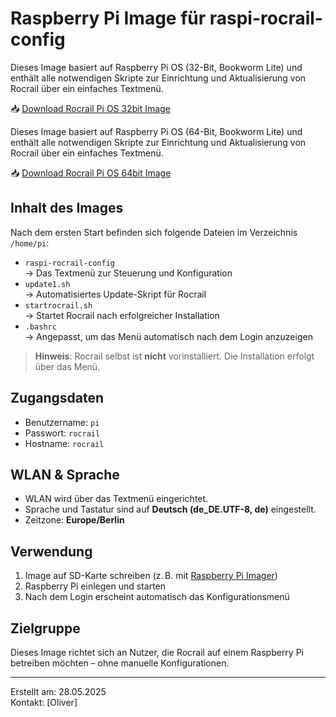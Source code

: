 # Raspberry Pi Image für raspi-rocrail-config

Dieses Image basiert auf Raspberry Pi OS (32-Bit, Bookworm Lite) und enthält alle notwendigen Skripte zur Einrichtung und Aktualisierung von Rocrail über ein einfaches Textmenü.

📥 [Download Rocrail Pi OS 32bit Image](https://drive.google.com/file/d/1v4Kdt1MVmeLqbsVOGWDm8Q9QSYh6_NEY/view?usp=sharing)

Dieses Image basiert auf Raspberry Pi OS (64-Bit, Bookworm Lite) und enthält alle notwendigen Skripte zur Einrichtung und Aktualisierung von Rocrail über ein einfaches Textmenü.

📥 [Download Rocrail Pi OS 64bit Image](https://drive.google.com/file/d/1v4Kdt1MVmeLqbsVOGWDm8Q9QSYh6_NEY/view?usp=sharing)

## Inhalt des Images

Nach dem ersten Start befinden sich folgende Dateien im Verzeichnis `/home/pi`:

- `raspi-rocrail-config`  
  → Das Textmenü zur Steuerung und Konfiguration  
- `update1.sh`  
  → Automatisiertes Update-Skript für Rocrail  
- `startrocrail.sh`  
  → Startet Rocrail nach erfolgreicher Installation  
- `.bashrc`  
  → Angepasst, um das Menü automatisch nach dem Login anzuzeigen

> **Hinweis**: Rocrail selbst ist **nicht** vorinstalliert. Die Installation erfolgt über das Menü.

## Zugangsdaten

- Benutzername: `pi`  
- Passwort: `rocrail`
- Hostname: `rocrail`


## WLAN & Sprache

- WLAN wird über das Textmenü eingerichtet.
- Sprache und Tastatur sind auf **Deutsch (de_DE.UTF-8, de)** eingestellt.
- Zeitzone: **Europe/Berlin**

## Verwendung

1. Image auf SD-Karte schreiben (z. B. mit [Raspberry Pi Imager](https://www.raspberrypi.com/software/))
2. Raspberry Pi einlegen und starten
3. Nach dem Login erscheint automatisch das Konfigurationsmenü

## Zielgruppe

Dieses Image richtet sich an Nutzer, die Rocrail auf einem Raspberry Pi betreiben möchten – ohne manuelle Konfigurationen.

---

Erstellt am: 28.05.2025  
Kontakt: [Oliver]
